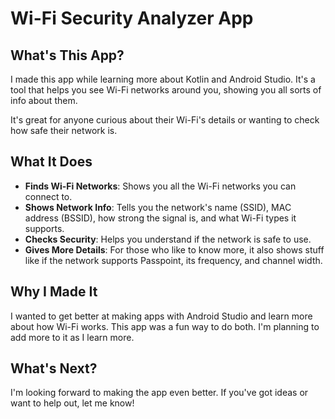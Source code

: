 # Wi-Fi Security Analyzer App

## What's This App?
I made this app while learning more about Kotlin and Android Studio. It's a tool that helps you see Wi-Fi networks around you, showing you all sorts of info about them. 

It's great for anyone curious about their Wi-Fi's details or wanting to check how safe their network is.

## What It Does
- **Finds Wi-Fi Networks**: Shows you all the Wi-Fi networks you can connect to.
- **Shows Network Info**: Tells you the network's name (SSID), MAC address (BSSID), how strong the signal is, and what Wi-Fi types it supports.
- **Checks Security**: Helps you understand if the network is safe to use.
- **Gives More Details**: For those who like to know more, it also shows stuff like if the network supports Passpoint, its frequency, and channel width.

## Why I Made It
I wanted to get better at making apps with Android Studio and learn more about how Wi-Fi works. This app was a fun way to do both. I'm planning to add more to it as I learn more.

## What's Next?
I'm looking forward to making the app even better. If you've got ideas or want to help out, let me know!

